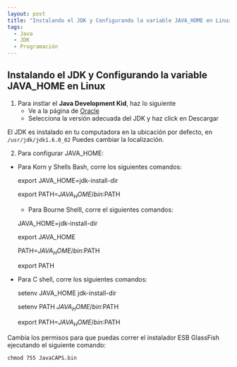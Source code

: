 ```yaml
---
layout: post
title: "Instalando el JDK y Configurando la variable JAVA_HOME en Linux"
tags: 
  - Java
  - JDK
  - Programación
---
```


## Instalando el JDK y Configurando la variable JAVA_HOME en Linux

1. Para instlar el **Java Development Kid**, haz lo siguiente
    - Ve a la página de [Oracle](http://java.sun.com/javase/downloads/index.jsp)
    - Selecciona la versión adecuada del JDK y haz click en Descargar

El JDK es instalado en tu computadora en la ubicación por defecto, en `/usr/jdk/jdk1.6.0_02` Puedes cambiar la localización.

2. Para configurar JAVA_HOME:
  
- Para Korn y Shells Bash, corre los siguientes comandos:

    export JAVA_HOME=jdk-install-dir

    export PATH=$JAVA_HOME/bin:$PATH

    - Para Bourne Shelll, corre el siguientes comandos:

    JAVA_HOME=jdk-install-dir

    export JAVA_HOME

    PATH=$JAVA_HOME/bin:$PATH
    
    export PATH

- Para C shell, corre los siguientes comandos:

    setenv JAVA_HOME jdk-install-dir

    setenv PATH $JAVA_HOME/bin:$PATH

    export PATH=$JAVA_HOME/bin:$PATH


Cambia los permisos para que puedas correr el instalador ESB GlassFish ejecutando el siguiente comando:

    chmod 755 JavaCAPS.bin


